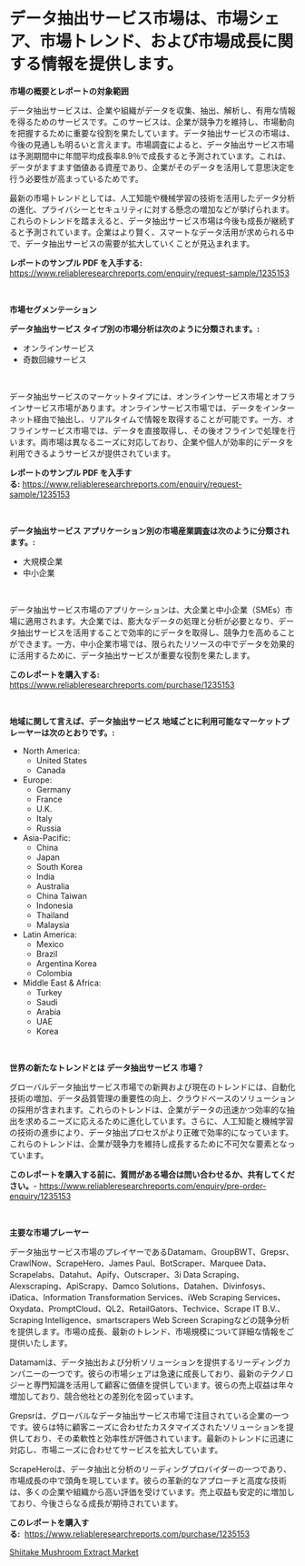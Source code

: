 <p><h1>データ抽出サービス市場は、市場シェア、市場トレンド、および市場成長に関する情報を提供します。</h1></p><p><strong>市場の概要とレポートの対象範囲</strong></p>
<p><p>データ抽出サービスは、企業や組織がデータを収集、抽出、解析し、有用な情報を得るためのサービスです。このサービスは、企業が競争力を維持し、市場動向を把握するために重要な役割を果たしています。データ抽出サービスの市場は、今後の見通しも明るいと言えます。市場調査によると、データ抽出サービス市場は予測期間中に年間平均成長率8.9％で成長すると予測されています。これは、データがますます価値ある資産であり、企業がそのデータを活用して意思決定を行う必要性が高まっているためです。</p><p>最新の市場トレンドとしては、人工知能や機械学習の技術を活用したデータ分析の進化、プライバシーとセキュリティに対する懸念の増加などが挙げられます。これらのトレンドを踏まえると、データ抽出サービス市場は今後も成長が継続すると予測されています。企業はより賢く、スマートなデータ活用が求められる中で、データ抽出サービスの需要が拡大していくことが見込まれます。</p></p>
<p><strong>レポートのサンプル PDF を入手する:</strong> <a href="https://www.reliableresearchreports.com/enquiry/request-sample/1235153">https://www.reliableresearchreports.com/enquiry/request-sample/1235153</a></p>
<p>&nbsp;</p>
<p><strong>市場セグメンテーション</strong></p>
<p><strong>データ抽出サービス タイプ別の市場分析は次のように分類されます。:</strong></p>
<p><ul><li>オンラインサービス</li><li>奇数回線サービス</li></ul></p>
<p>&nbsp;</p>
<p><p>データ抽出サービスのマーケットタイプには、オンラインサービス市場とオフラインサービス市場があります。オンラインサービス市場では、データをインターネット経由で抽出し、リアルタイムで情報を取得することが可能です。一方、オフラインサービス市場では、データを直接取得し、その後オフラインで処理を行います。両市場は異なるニーズに対応しており、企業や個人が効率的にデータを利用できるようサービスが提供されています。</p></p>
<p><strong>レポートのサンプル PDF を入手する:</strong>&nbsp;<a href="https://www.reliableresearchreports.com/enquiry/request-sample/1235153">https://www.reliableresearchreports.com/enquiry/request-sample/1235153</a></p>
<p>&nbsp;</p>
<p><strong> データ抽出サービス アプリケーション別の市場産業調査は次のように分類されます。:</strong></p>
<p><ul><li>大規模企業</li><li>中小企業</li></ul></p>
<p>&nbsp;</p>
<p><p>データ抽出サービス市場のアプリケーションは、大企業と中小企業（SMEs）市場に適用されます。大企業では、膨大なデータの処理と分析が必要となり、データ抽出サービスを活用することで効率的にデータを取得し、競争力を高めることができます。一方、中小企業市場では、限られたリソースの中でデータを効果的に活用するために、データ抽出サービスが重要な役割を果たします。</p></p>
<p><strong>このレポートを購入する:</strong>&nbsp; <a href="https://www.reliableresearchreports.com/purchase/1235153">https://www.reliableresearchreports.com/purchase/1235153</a></p>
<p>&nbsp;</p>
<p><strong>地域に関して言えば、データ抽出サービス 地域ごとに利用可能なマーケットプレーヤーは次のとおりです。:</strong></p>
<p><ul>
    <li>
        North America:
        <ul>
            <li>United States</li>
            <li>Canada</li>
        </ul>
    </li>
    <li>
        Europe:
        <ul>
            <li>Germany</li>
            <li>France</li>
            <li>U.K.</li>
            <li>Italy</li>
            <li>Russia</li>
        </ul>
    </li>
    <li>
        Asia-Pacific:
        <ul>
            <li>China</li>
            <li>Japan</li>
            <li>South Korea</li>
            <li>India</li>
            <li>Australia</li>
            <li>China Taiwan</li>
            <li>Indonesia</li>
            <li>Thailand</li>
            <li>Malaysia</li>
        </ul>
    </li>
    <li>
        Latin America:
        <ul>
            <li>Mexico</li>
            <li>Brazil</li>
            <li>Argentina Korea</li>
            <li>Colombia</li>
        </ul>
    </li>
    <li>
        Middle East & Africa:
        <ul>
            <li>Turkey</li>
            <li>Saudi</li>
            <li>Arabia</li>
            <li>UAE</li>
            <li>Korea</li>
        </ul>
    </li>
    </ul></p>
<p>&nbsp;</p>
<p><strong>世界の新たなトレンドとは データ抽出サービス 市場？</strong></p>
<p><p>グローバルデータ抽出サービス市場での新興および現在のトレンドには、自動化技術の増加、データ品質管理の重要性の向上、クラウドベースのソリューションの採用が含まれます。これらのトレンドは、企業がデータの迅速かつ効率的な抽出を求めるニーズに応えるために進化しています。さらに、人工知能と機械学習の技術の進歩により、データ抽出プロセスがより正確で効率的になっています。これらのトレンドは、企業が競争力を維持し成長するために不可欠な要素となっています。</p></p>
<p><strong>このレポートを購入する前に、質問がある場合は問い合わせるか、共有してください。</strong>- <a href="https://www.reliableresearchreports.com/enquiry/pre-order-enquiry/1235153">https://www.reliableresearchreports.com/enquiry/pre-order-enquiry/1235153</a></p>
<p>&nbsp;</p>
<p><strong>主要な市場プレーヤー</strong></p>
<p><p>データ抽出サービス市場のプレイヤーであるDatamam、GroupBWT、Grepsr、CrawlNow、ScrapeHero、James Paul、BotScraper、Marquee Data、Scrapelabs、Datahut、Apify、Outscraper、3i Data Scraping、Alexscraping、ApiScrapy、Damco Solutions、Datahen、Divinfosys、iDatica、Information Transformation Services、iWeb Scraping Services、Oxydata、PromptCloud、QL2、RetailGators、Techvice、Scrape IT B.V.、Scraping Intelligence、smartscrapers Web Screen Scrapingなどの競争分析を提供します。市場の成長、最新のトレンド、市場規模について詳細な情報をご提供いたします。</p><p>Datamamは、データ抽出および分析ソリューションを提供するリーディングカンパニーの一つです。彼らの市場シェアは急速に成長しており、最新のテクノロジーと専門知識を活用して顧客に価値を提供しています。彼らの売上収益は年々増加しており、競合他社との差別化を図っています。</p><p>Grepsrは、グローバルなデータ抽出サービス市場で注目されている企業の一つです。彼らは特に顧客ニーズに合わせたカスタマイズされたソリューションを提供しており、その柔軟性と効率性が評価されています。最新のトレンドに迅速に対応し、市場ニーズに合わせてサービスを拡大しています。</p><p>ScrapeHeroは、データ抽出と分析のリーディングプロバイダーの一つであり、市場成長の中で頭角を現しています。彼らの革新的なアプローチと高度な技術は、多くの企業や組織から高い評価を受けています。売上収益も安定的に増加しており、今後さらなる成長が期待されています。</p></p>
<p><strong>このレポートを購入する:</strong>&nbsp;&nbsp;<a href="https://www.reliableresearchreports.com/purchase/1235153">https://www.reliableresearchreports.com/purchase/1235153</a></p>
<p><p><a href="https://nifty-kite-d51.notion.site/Shiitake-Mushroom-Extract-Market-Research-Report-Provides-thorough-Industry-Overview-which-offers-a-9172e555451845abaa7f10bb789567ca">Shiitake Mushroom Extract Market</a></p></p>